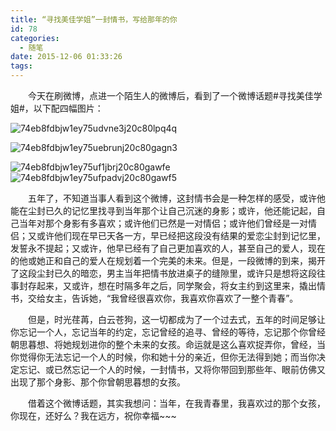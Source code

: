 ```yaml
---
title: “寻找美佳学姐”一封情书，写给那年的你
id: 78
categories:
  - 随笔
date: 2015-12-06 01:33:26
tags:
---
```


&emsp;&emsp;今天在刷微博，点进一个陌生人的微博后，看到了一个微博话题#寻找美佳学姐#，以下配四幅图片：

![74eb8fdbjw1ey75udvne3j20c80lpq4q](http://youthliuxi.cn/wp-content/uploads/2016/01/26811451827456.jpg)
<!--more-->
![74eb8fdbjw1ey75uebrunj20c80gagn3](http://youthliuxi.cn/wp-content/uploads/2016/01/54381451827456.jpg)

![74eb8fdbjw1ey75uf1jbrj20c80gawfe](http://youthliuxi.cn/wp-content/uploads/2016/01/27191451827456.jpg)
![74eb8fdbjw1ey75ufpadvj20c80gawf5](http://youthliuxi.cn/wp-content/uploads/2016/01/59121451827456.jpg)

&emsp;&emsp;五年了，不知道当事人看到这个微博，这封情书会是一种怎样的感受，或许他能在尘封已久的记忆里找寻到当年那个让自己沉迷的身影；或许，他还能记起，自己当年对那个身影有多喜欢；或许他们已然是一对情侣；或许他们曾经是一对情侣；又或许他们现在早已天各一方，早已经把这段没有结果的爱恋尘封到记忆里，发誓永不提起；又或许，他早已经有了自己更加喜欢的人，甚至自己的爱人，现在的他或她正和自己的爱人在规划着一个完美的未来。但是，一段微博的到来，揭开了这段尘封已久的暗恋，男主当年把情书放进桌子的缝隙里，或许只是想将这段往事封存起来，又或许，想在时隔多年之后，同学聚会，将女主约到这里来，撬出情书，交给女主，告诉她，“我曾经很喜欢你，我喜欢你喜欢了一整个青春”。

&emsp;&emsp;但是，时光荏苒，白云苍狗，这一切都成为了一个过去式，五年的时间足够让你忘记一个人，忘记当年的约定，忘记曾经的追寻、曾经的等待，忘记那个你曾经朝思暮想、将她规划进你的整个未来的女孩。命运就是这么喜欢捉弄你，曾经，当你觉得你无法忘记一个人的时候，你和她十分的亲近，但你无法得到她；而当你决定忘记、或已然忘记一个人的时候，一封情书，又将你带回到那些年、眼前仿佛又出现了那个身影、那个你曾朝思暮想的女孩。

&emsp;&emsp;借着这个微博话题，其实我想问：当年，在我青春里，我喜欢过的那个女孩，你现在，还好么？我在远方，祝你幸福\~\~\~